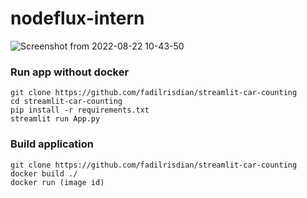 # nodeflux-intern

![Screenshot from 2022-08-22 10-43-50](https://user-images.githubusercontent.com/105907083/185834315-90fb53e6-67b4-41aa-bf60-bd5e8206700d.png)

### Run app without docker

```
git clone https://github.com/fadilrisdian/streamlit-car-counting
cd streamlit-car-counting
pip install -r requirements.txt
streamlit run App.py
```

### Build application
```
git clone https://github.com/fadilrisdian/streamlit-car-counting
docker build ./
docker run (image id)
```

